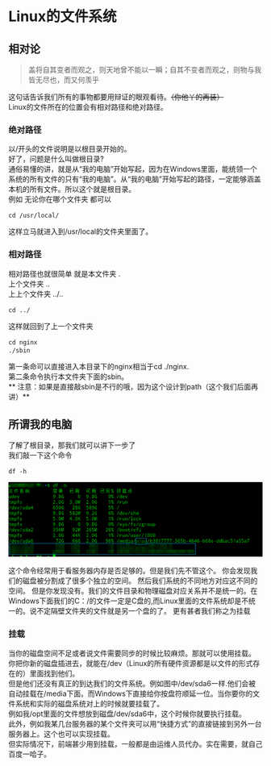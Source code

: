 # Linux的文件系统

## 相对论
>盖将自其变者而观之，则天地曾不能以一瞬；自其不变者而观之，则物与我皆无尽也，而又何羡乎

这句话告诉我们所有的事物都要用辩证的眼观看待。~~（你他丫的再装）~~  
Linux的文件所在的位置会有相对路径和绝对路径。
### 绝对路径
以/开头的文件说明是以根目录开始的。  
好了，问题是什么叫做根目录?  
通俗易懂的讲，就是从“我的电脑”开始写起，因为在Windows里面，能统领一个系统的所有文件的只有“我的电脑”。从“我的电脑”开始写起的路径，一定能够涵盖本机的所有文件。所以这个就是根目录。  
例如 无论你在哪个文件夹 都可以
```
cd /usr/local/
```
这样立马就进入到/usr/local的文件夹里面了。  
### 相对路径
相对路径也就很简单
就是本文件夹 .  
上个文件夹 ..  
上上个文件夹 ../..  
```
cd ../
```
这样就回到了上一个文件夹  
```
cd nginx
./sbin
``` 
第一条命可以直接进入本目录下的nginx相当于cd ./nginx.   
第二条命令执行本文件夹下面的sbin。  
** 注意：如果是直接敲sbin是不行的哦，因为这个设计到path（这个我们后面再讲）**
## 所谓我的电脑
了解了根目录，那我们就可以讲下一步了  
我们敲一下这个命令
```
df -h
```
![](/assets/深度截图_选择区域_20181019110522.png)

这个命令经常用于看服务器内存是否足够的。但是我们先不管这个。
你会发现我们的磁盘被分割成了很多个独立的空间。
然后我们系统的不同地方对应这不同的空间。
但是你发现没有。我们的文件目录和物理磁盘对应关系并不是统一的。在Windows下面我们的C：/的文件一定是C盘的,而Linux里面的文件系统却是不统一的。说不定隔壁文件夹的文件就是另一个盘的了。
更有甚者我们称之为挂载
### 挂载
当你的磁盘空间不足或者说文件需要同步的时候比较麻烦。那就可以使用挂载。  
你把你新的磁盘插进去，就能在/dev（Linux的所有硬件资源都是以文件的形式存在的）里面找到他们。  
但是他们还没有真正的到达我们的文件系统。例如图中/dev/sda6一样.他们会被自动挂载在/media下面。而Windows下直接给你按盘符顺延一位。当你要你的文件系统和实际的磁盘系统对上的时候就要挂载了。  
例如我/opt里面的文件想放到磁盘/dev/sda6中，这个时候你就要执行挂载。  
此外，例如我某几台服务器的某个文件夹可以用“快捷方式”的直接链接到另外一台服务器上。这个也可以实现挂载。  
但实际情况下，前端甚少用到挂载，一般都是由运维人员代办。实在需要，就自己百度一哈子。